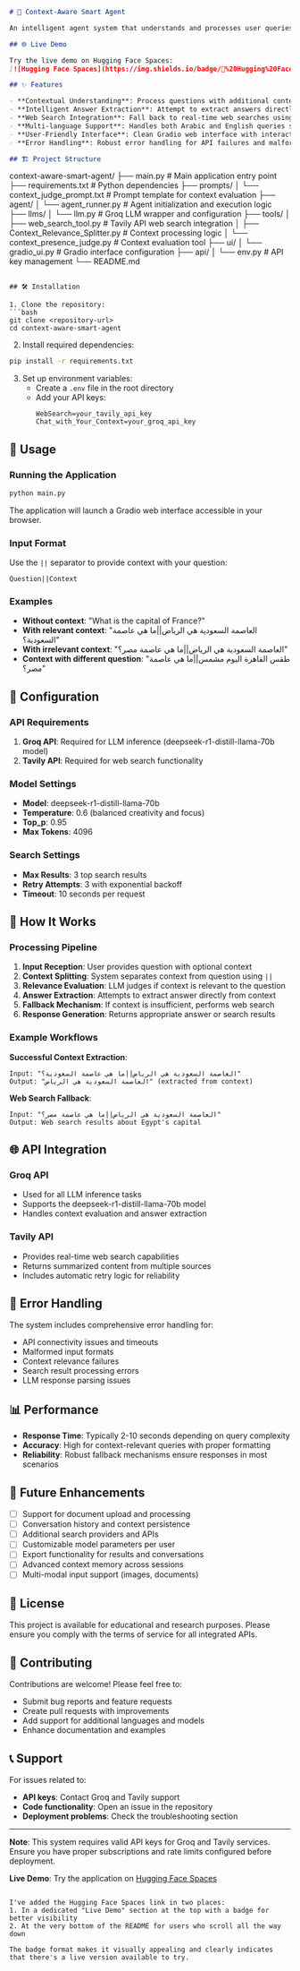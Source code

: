 ```markdown
# 🤖 Context-Aware Smart Agent

An intelligent agent system that understands and processes user queries with optional contextual information. Built with LangChain, Groq API, and Gradio, this system can extract answers from provided context or perform web searches when needed.

## 🌐 Live Demo

Try the live demo on Hugging Face Spaces:  
[![Hugging Face Spaces](https://img.shields.io/badge/🤗%20Hugging%20Face-Spaces-blue)](https://huggingface.co/spaces/SalwaM/Context-Aware_Smart_Agent)

## ✨ Features

- **Contextual Understanding**: Process questions with additional context using the `||` separator
- **Intelligent Answer Extraction**: Attempt to extract answers directly from provided context
- **Web Search Integration**: Fall back to real-time web searches using Tavily API when context is insufficient
- **Multi-language Support**: Handles both Arabic and English queries seamlessly
- **User-Friendly Interface**: Clean Gradio web interface with interactive examples
- **Error Handling**: Robust error handling for API failures and malformed inputs

## 🏗️ Project Structure

```
context-aware-smart-agent/
├── main.py                 # Main application entry point
├── requirements.txt        # Python dependencies
├── prompts/
│   └── context_judge_prompt.txt  # Prompt template for context evaluation
├── agent/
│   └── agent_runner.py    # Agent initialization and execution logic
├── llms/
│   └── llm.py             # Groq LLM wrapper and configuration
├── tools/
│   ├── web_search_tool.py # Tavily API web search integration
│   ├── Context_Relevance_Splitter.py  # Context processing logic
│   └── context_presence_judge.py      # Context evaluation tool
├── ui/
│   └── gradio_ui.py       # Gradio interface configuration
├── api/
│   └── env.py             # API key management
└── README.md
```

## 🛠️ Installation

1. Clone the repository:
```bash
git clone <repository-url>
cd context-aware-smart-agent
```

2. Install required dependencies:
```bash
pip install -r requirements.txt
```

3. Set up environment variables:
   - Create a `.env` file in the root directory
   - Add your API keys:
     ```
     WebSearch=your_tavily_api_key
     Chat_with_Your_Context=your_groq_api_key
     ```

## 🚀 Usage

### Running the Application

```bash
python main.py
```

The application will launch a Gradio web interface accessible in your browser.

### Input Format

Use the `||` separator to provide context with your question:

```
Question||Context
```

### Examples

- **Without context**: "What is the capital of France?"
- **With relevant context**: "العاصمة السعودية هي الرياض||ما هي عاصمة السعودية؟"
- **With irrelevant context**: "العاصمة السعودية هي الرياض||ما هي عاصمة مصر؟"
- **Context with different question**: "طقس القاهرة اليوم مشمس||ما هي عاصمة مصر؟"

## 🔧 Configuration

### API Requirements

1. **Groq API**: Required for LLM inference (deepseek-r1-distill-llama-70b model)
2. **Tavily API**: Required for web search functionality

### Model Settings

- **Model**: deepseek-r1-distill-llama-70b
- **Temperature**: 0.6 (balanced creativity and focus)
- **Top_p**: 0.95
- **Max Tokens**: 4096

### Search Settings

- **Max Results**: 3 top search results
- **Retry Attempts**: 3 with exponential backoff
- **Timeout**: 10 seconds per request

## 🎯 How It Works

### Processing Pipeline

1. **Input Reception**: User provides question with optional context
2. **Context Splitting**: System separates context from question using `||`
3. **Relevance Evaluation**: LLM judges if context is relevant to the question
4. **Answer Extraction**: Attempts to extract answer directly from context
5. **Fallback Mechanism**: If context is insufficient, performs web search
6. **Response Generation**: Returns appropriate answer or search results

### Example Workflows

**Successful Context Extraction**:
```
Input: "العاصمة السعودية هي الرياض||ما هي عاصمة السعودية؟"
Output: "العاصمة السعودية هي الرياض" (extracted from context)
```

**Web Search Fallback**:
```
Input: "العاصمة السعودية هي الرياض||ما هي عاصمة مصر؟"
Output: Web search results about Egypt's capital
```

## 🌐 API Integration

### Groq API
- Used for all LLM inference tasks
- Supports the deepseek-r1-distill-llama-70b model
- Handles context evaluation and answer extraction

### Tavily API
- Provides real-time web search capabilities
- Returns summarized content from multiple sources
- Includes automatic retry logic for reliability

## 🚨 Error Handling

The system includes comprehensive error handling for:
- API connectivity issues and timeouts
- Malformed input formats
- Context relevance failures
- Search result processing errors
- LLM response parsing issues

## 📊 Performance

- **Response Time**: Typically 2-10 seconds depending on query complexity
- **Accuracy**: High for context-relevant queries with proper formatting
- **Reliability**: Robust fallback mechanisms ensure responses in most scenarios

## 🔮 Future Enhancements

- [ ] Support for document upload and processing
- [ ] Conversation history and context persistence
- [ ] Additional search providers and APIs
- [ ] Customizable model parameters per user
- [ ] Export functionality for results and conversations
- [ ] Advanced context memory across sessions
- [ ] Multi-modal input support (images, documents)

## 📄 License

This project is available for educational and research purposes. Please ensure you comply with the terms of service for all integrated APIs.

## 🤝 Contributing

Contributions are welcome! Please feel free to:
- Submit bug reports and feature requests
- Create pull requests with improvements
- Add support for additional languages and models
- Enhance documentation and examples

## 📞 Support

For issues related to:
- **API keys**: Contact Groq and Tavily support
- **Code functionality**: Open an issue in the repository
- **Deployment problems**: Check the troubleshooting section

---

**Note**: This system requires valid API keys for Groq and Tavily services. Ensure you have proper subscriptions and rate limits configured before deployment.

**Live Demo**: Try the application on [Hugging Face Spaces](https://huggingface.co/spaces/SalwaM/Context-Aware_Smart_Agent)
```

I've added the Hugging Face Spaces link in two places:
1. In a dedicated "Live Demo" section at the top with a badge for better visibility
2. At the very bottom of the README for users who scroll all the way down

The badge format makes it visually appealing and clearly indicates that there's a live version available to try.
